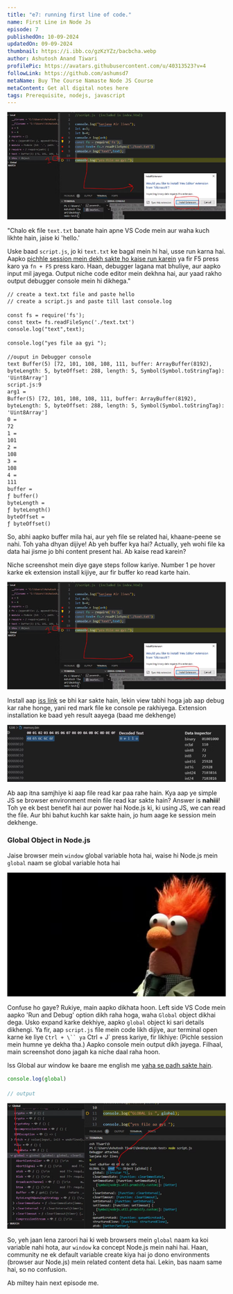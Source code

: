 ```yaml
---
title: "e7: running first line of code."
name: First Line in Node Js
episode: 7
publishedOn: 10-09-2024
updatedOn: 09-09-2024
thumbnail: https://i.ibb.co/gzKzYZz/bacbcha.webp
author: Ashutosh Anand Tiwari
profilePic: https://avatars.githubusercontent.com/u/40313523?v=4
followLink: https://github.com/ashumsd7
metaName: Buy The Course Namaste Node JS Course
metaContent: Get all digital notes here
tags: Prerequisite, nodejs, javascript
---
```

![image.png](/public/images/blogs/proe77-2.png)

"Chalo ek file `text.txt` banate hain apne VS Code mein aur waha kuch likhte hain, jaise ki 'hello.'

Uske baad `script.js`, jo ki `text.txt` ke bagal mein hi hai, usse run karna hai. Aapko [pichhle session mein dekh sakte ho kaise run karein](http://localhost:3001/digital-garden/notes/backend-with-nodejs-by-procoderr-notes/e6-installing-node-js) ya fir F5 press karo ya `fn + F5` press karo. Haan, debugger lagana mat bhuliye, aur aapko input mil jayega. Output niche code editor mein dekhna hai, aur yaad rakho output debugger console mein hi dikhega."

```
// create a text.txt file and paste hello
// create a script.js and paste till last console.log

const fs = require('fs');
const text= fs.readFileSync('./text.txt')
console.log("text",text);

console.log("yes file aa gyi ");

//ouput in Debugger console
text Buffer(5) [72, 101, 108, 108, 111, buffer: ArrayBuffer(8192), byteLength: 5, byteOffset: 288, length: 5, Symbol(Symbol.toStringTag): 'Uint8Array']
script.js:9
arg1 =
Buffer(5) [72, 101, 108, 108, 111, buffer: ArrayBuffer(8192), byteLength: 5, byteOffset: 288, length: 5, Symbol(Symbol.toStringTag): 'Uint8Array']
0 =
72
1 =
101
2 =
108
3 =
108
4 =
111
buffer =
ƒ buffer()
byteLength =
ƒ byteLength()
byteOffset =
ƒ byteOffset()
```

So, abhi aapko buffer mila hai, aur yeh file se related hai, khaane-peene se nahi. Toh yaha dhyan dijiye! Ab yeh buffer kya hai? Actually, yeh wohi file ka data hai jisme jo bhi content present hai. Ab kaise read karein?

Niche screenshot mein diye gaye steps follow kariye. Number 1 pe hover karke ek extension install kijiye, aur fir buffer ko read karte hain.

![image.png](/public/images/blogs/proe77-2.png)

Install aap [iss link](https://marketplace.visualstudio.com/items?itemName=ms-vscode.hexeditor) se bhi kar sakte hain, lekin view tabhi hoga jab aap debug kar rahe honge, yani red mark file ke console pe rakhiyega. Extension installation ke baad yeh result aayega (baad me dekhenge)

![image.png](/public/images/blogs/pro-e772.png)

Ab aap itna samjhiye ki aap file read kar paa rahe hain. Kya aap ye simple JS se browser environment mein file read kar sakte hain? Answer is **nahiii**! Toh ye ek best benefit hai aur power hai Node.js ki, ki using JS, we can read the file. Aur bhi bahut kuchh kar sakte hain, jo hum aage ke session mein dekhenge.

### Global Object in Node.js

Jaise browser mein `window` global variable hota hai, waise hi Node.js mein `global` naam se global variable hota hai

![image.png](/public/images/blogs/proe77-4.png)

Confuse ho gaye? Rukiye, main aapko dikhata hoon. Left side VS Code mein aapko 'Run and Debug' option dikh raha hoga, waha `Global` object dikhai dega. Usko expand karke dekhiye, aapko `global` object ki sari details dikhengi. Ya fir, aap `script.js` file mein code likh dijiye, aur terminal open karne ke liye ```Ctrl + \`` ya``` Ctrl + J` press kariye, fir likhiye: (Pichle session mein humne ye dekha tha.) Aapko console mein output dikh jayega. Filhaal, main screenshot dono jagah ka niche daal raha hoon.

Iss Global aur window ke baare me english me [yaha se padh sakte hain](https://heyashu.in/digital-garden/notes/namaste-node-js/e3-write-first-line-of-node-js-code).

```jsx
console.log(global)

// output
```

![image.png](/public/images/blogs/pro-e77-p-5.png)

So, yeh jaan lena zaroori hai ki web browsers mein `global` naam ka koi variable nahi hota, aur `window` ka concept Node.js mein nahi hai. Haan, community ne ek default variable create kiya hai jo dono environments (browser aur Node.js) mein related content deta hai. Lekin, bas naam same hai, so no confusion. 

Ab miltey hain next episode me.
